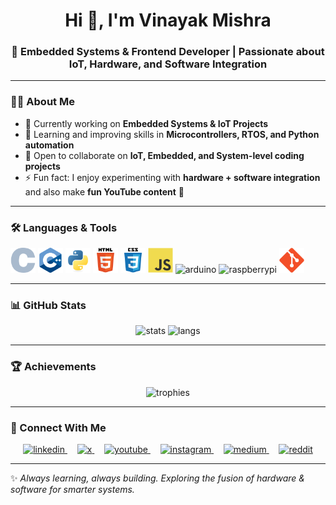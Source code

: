 <h1 align="center">Hi 👋, I'm Vinayak Mishra</h1>
<h3 align="center">🚀 Embedded Systems & Frontend Developer | Passionate about IoT, Hardware, and Software Integration</h3>

---

### 👨‍💻 About Me
- 🔭 Currently working on **Embedded Systems & IoT Projects**
- 🌱 Learning and improving skills in **Microcontrollers, RTOS, and Python automation**
- 👯 Open to collaborate on **IoT, Embedded, and System-level coding projects**
- ⚡ Fun fact: I enjoy experimenting with **hardware + software integration** and also make **fun YouTube content** 🎥

---

### 🛠️ Languages & Tools
<p align="left">
  <img src="https://raw.githubusercontent.com/devicons/devicon/master/icons/c/c-original.svg" alt="c" width="40" height="40"/>
  <img src="https://raw.githubusercontent.com/devicons/devicon/master/icons/cplusplus/cplusplus-original.svg" alt="cplusplus" width="40" height="40"/>
  <img src="https://raw.githubusercontent.com/devicons/devicon/master/icons/python/python-original.svg" alt="python" width="40" height="40"/>
  <img src="https://raw.githubusercontent.com/devicons/devicon/master/icons/html5/html5-original-wordmark.svg" alt="html5" width="40" height="40"/>
  <img src="https://raw.githubusercontent.com/devicons/devicon/master/icons/css3/css3-original-wordmark.svg" alt="css3" width="40" height="40"/>
  <img src="https://raw.githubusercontent.com/devicons/devicon/master/icons/javascript/javascript-original.svg" alt="javascript" width="40" height="40"/>
  <img src="https://cdn.worldvectorlogo.com/logos/arduino-1.svg" alt="arduino" width="40" height="40"/>
  <img src="https://cdn.worldvectorlogo.com/logos/raspberry-pi.svg" alt="raspberrypi" width="40" height="40"/>
  <img src="https://raw.githubusercontent.com/devicons/devicon/master/icons/git/git-original.svg" alt="git" width="40" height="40"/>
</p>

---

### 📊 GitHub Stats
<p align="center">
  <img src="https://github-readme-stats.vercel.app/api?username=Developer-Vinayak&show_icons=true&theme=tokyonight" alt="stats"/>
  <img src="https://github-readme-stats.vercel.app/api/top-langs/?username=Developer-Vinayak&layout=compact&theme=tokyonight" alt="langs"/>
</p>

---

### 🏆 Achievements
<p align="center">
  <img src="https://github-profile-trophy.vercel.app/?username=Developer-Vinayak&theme=onedark&margin-w=10&margin-h=10" alt="trophies"/>
</p>

---

### 🔗 Connect With Me
<p align="center">
  <a href="https://www.linkedin.com/in/vinayak-mishra-b31a72298?utm_source=share&utm_campaign=share_via&utm_content=profile&utm_medium=android_app" target="blank">
    <img src="https://cdn-icons-png.flaticon.com/512/174/174857.png" alt="linkedin" height="40" width="40" />
  </a>
  &nbsp;&nbsp;&nbsp;
  <a href="https://x.com/VinayakMis85929?t=AxGJ5o3ZQPhs6U2YI_q8vg&s=09" target="blank">
    <img src="https://cdn-icons-png.flaticon.com/512/5969/5969020.png" alt="x" height="40" width="40" />
  </a>
  &nbsp;&nbsp;&nbsp;
  <a href="https://www.youtube.com/@yourchannel" target="blank">
    <img src="https://cdn-icons-png.flaticon.com/512/1384/1384060.png" alt="youtube" height="40" width="40" />
  </a>
  &nbsp;&nbsp;&nbsp;
  <a href="https://www.instagram.com/i_vi_nayak?igsh=bjVnMzMycGs3YW83" target="blank">
    <img src="https://cdn-icons-png.flaticon.com/512/1384/1384063.png" alt="instagram" height="40" width="40" />
  </a>
  &nbsp;&nbsp;&nbsp;
  <a href="https://medium.com/@omniscientonly" target="blank">
    <img src="https://cdn-icons-png.flaticon.com/512/5968/5968906.png" alt="medium" height="40" width="40" />
  </a>
  &nbsp;&nbsp;&nbsp;
  <a href="https://www.reddit.com/r/OmniscientsOnly/s/o7L846f427" target="blank">
    <img src="https://cdn-icons-png.flaticon.com/512/3670/3670226.png" alt="reddit" height="40" width="40" />
  </a>
</p>


---
✨ *Always learning, always building. Exploring the fusion of hardware & software for smarter systems.*  
